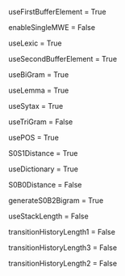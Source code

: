 useFirstBufferElement = True

enableSingleMWE = False

useLexic = True

useSecondBufferElement = True

useBiGram = True

useLemma = True

useSytax = True

useTriGram = False

usePOS = True

S0S1Distance = True

useDictionary = True

S0B0Distance = False

generateS0B2Bigram = True

useStackLength = False

transitionHistoryLength1 = False

transitionHistoryLength3 = False

transitionHistoryLength2 = False


